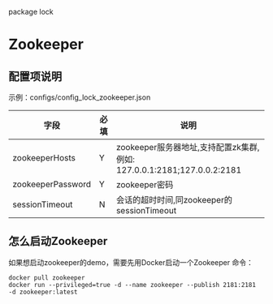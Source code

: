 package lock

# Zookeeper

## 配置项说明

示例：configs/config_lock_zookeeper.json

| 字段 | 必填 | 说明 |
| --- | --- | --- |
| zookeeperHosts | Y | zookeeper服务器地址,支持配置zk集群, 例如: 127.0.0.1:2181;127.0.0.2:2181 |
| zookeeperPassword | Y | zookeeper密码 |
| sessionTimeout | N | 会话的超时时间,同zookeeper的sessionTimeout|

## 怎么启动Zookeeper

如果想启动zookeeper的demo，需要先用Docker启动一个Zookeeper 命令：

```shell
docker pull zookeeper
docker run --privileged=true -d --name zookeeper --publish 2181:2181  -d zookeeper:latest
```
